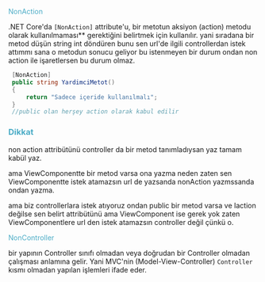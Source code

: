 
<font color="#4bacc6">NonAction</font>

.NET Core'da `[NonAction]` attribute'u, bir metotun aksiyon (action) metodu olarak kullanılmaması** gerektiğini belirtmek için kullanılır. 
yani sıradana bir metod düşün string int döndüren bunu sen url'de ilgili controllerdan istek attımmı sana o metodun sonucu geliyor bu istenmeyen bir durum ondan non action ile işaretlersen bu durum olmaz.

```csharp
 [NonAction]
 public string YardimciMetot()
 {
     return "Sadece içeride kullanılmalı";
 }
 //public olan herşey action olarak kabul edilir
```

### <font color="#4bacc6">Dikkat</font>

non action attribütünü controller da bir metod tanımladıysan yaz tamam kabül yaz.

ama ViewComponentte bir metod varsa ona yazma neden zaten sen ViewComponentte istek
atamazsın url de yazsanda nonAction yazmssanda ondan yazma.

ama biz controllerlara istek atıyoruz ondan public bir metod varsa ve Iaction değilse sen belirt attribütünü ama ViewComponent ise gerek yok zaten ViewComponentlere url den istek atamazsın controller değil çünkü o.

<font color="#4bacc6">NonController</font>

bir yapının Controller sınıfı olmadan veya doğrudan bir Controller olmadan çalışması anlamına gelir. Yani MVC'nin (Model-View-Controller) `Controller` kısmı olmadan yapılan işlemleri ifade eder.